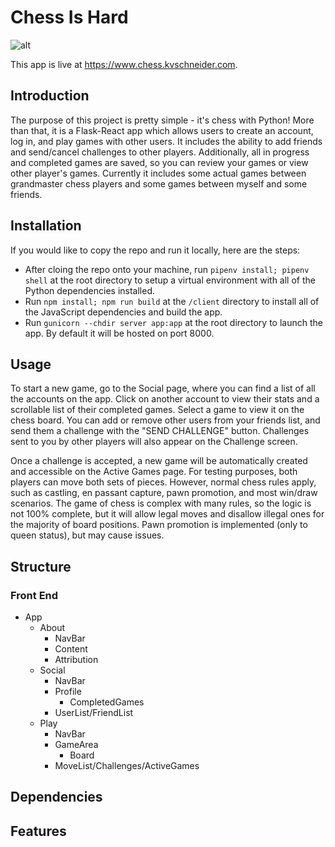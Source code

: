 # Chess Is Hard

![alt](https://github.com/kschneider0/chess/blob/main/server/assets/screenshot1.png?raw=true)

This app is live at https://www.chess.kvschneider.com.

## Introduction

The purpose of this project is pretty simple - it's chess with Python! More than that, it is a Flask-React app which allows users to create an account, log in, and play games with other users. It includes the ability to add friends and send/cancel challenges to other players. Additionally, all in progress and completed games are saved, so you can review your games or view other player's games. Currently it includes some actual games between grandmaster chess players and some games between myself and some friends.

## Installation
If you would like to copy the repo and run it locally, here are the steps:

- After cloing the repo onto your machine, run `pipenv install; pipenv shell` at the root directory to setup a virtual environment with all of the Python dependencies installed. 
-  Run `npm install; npm run build` at the `/client` directory to install all of the JavaScript dependencies and build the app.
- Run `gunicorn --chdir server app:app` at the root directory to launch the app. By default it will be hosted on port 8000.

## Usage 

To start a new game, go to the Social page, where you can find a list of all the accounts on the app. Click on another account to view their stats and a scrollable list of their completed games. Select a game to view it on the chess board. You can add or remove other users from your friends list, and send them a challenge with the "SEND CHALLENGE" button. Challenges sent to you by other players will also appear on the Challenge screen.
            
Once a challenge is accepted, a new game will be automatically created and accessible on the Active Games page. For testing purposes, both players can move both sets of pieces. However, normal chess rules apply, such as castling, en passant capture, pawn promotion, and most win/draw scenarios. The game of chess is complex with many rules, so the logic is not 100% complete, but it will allow legal moves and disallow illegal ones for the majority of board positions. Pawn promotion is implemented (only to queen status), but may cause issues.

## Structure
### Front End
- App
  - About
    - NavBar
    - Content
    - Attribution
  - Social
    - NavBar
    - Profile
      - CompletedGames
    - UserList/FriendList
  - Play
    - NavBar
    - GameArea
      - Board
    - MoveList/Challenges/ActiveGames
    


## Dependencies

## Features

## 